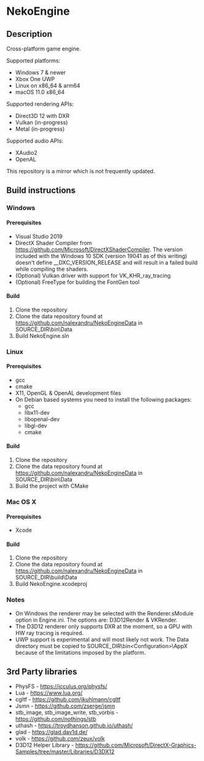 # NekoEngine

## Description

Cross-platform game engine.

Supported platforms:
* Windows 7 & newer
* Xbox One UWP
* Linux on x86_64 & arm64
* macOS 11.0 x86_64

Supported rendering APIs:
* Direct3D 12 with DXR
* Vulkan (in-progress)
* Metal (in-progress)

Supported audio APIs:
* XAudio2
* OpenAL

This repository is a mirror which is not frequently updated.

## Build instructions

### Windows

#### Prerequisites
* Visual Studio 2019
* DirectX Shader Compiler from https://github.com/Microsoft/DirectXShaderCompiler. The version included with the Windows 10 SDK (version 19041 as of this writing) doesn't define __DXC_VERSION_RELEASE and will result in a failed build while compiling the shaders.
* (Optional) Vulkan driver with support for VK_KHR_ray_tracing
* (Optional) FreeType for building the FontGen tool

#### Build
1. Clone the repository
2. Clone the data repository found at https://github.com/nalexandru/NekoEngineData in SOURCE_DIR\bin\Data
3. Build NekoEngine.sln

### Linux

#### Prerequisites
* gcc
* cmake
* X11, OpenGL & OpenAL development files
* On Debian based systems you need to install the following packages:
	* gcc
	* libx11-dev
	* libopenal-dev
	* libgl-dev
	* cmake

#### Build
1. Clone the repository
2. Clone the data repository found at https://github.com/nalexandru/NekoEngineData in SOURCE_DIR\bin\Data
3. Build the project with CMake

### Mac OS X

#### Prerequisites
* Xcode

#### Build
1. Clone the repository
2. Clone the data repository found at https://github.com/nalexandru/NekoEngineData in SOURCE_DIR\build\Data
3. Build NekoEngine.xcodeproj

### Notes
* On Windows the renderer may be selected with the Renderer.sModule option in Engine.ini. The options are: D3D12Render & VKRender.
* The D3D12 renderer only supports DXR at the moment, so a GPU with HW ray tracing is required.
* UWP support is experimental and will most likely not work. The Data directory must be copied to SOURCE_DIR\bin\<Configuration>\AppX because of the limitations imposed by the platform.

## 3rd Party libraries

* PhysFS - https://icculus.org/physfs/
* Lua - https://www.lua.org/
* cgltf - https://github.com/jkuhlmann/cgltf
* Jsmn - https://github.com/zserge/jsmn
* stb_image, stb_image_write, stb_vorbis - https://github.com/nothings/stb
* uthash - https://troydhanson.github.io/uthash/
* glad - https://glad.dav1d.de/
* volk - https://github.com/zeux/volk
* D3D12 Helper Library - https://github.com/Microsoft/DirectX-Graphics-Samples/tree/master/Libraries/D3DX12
